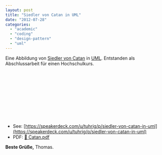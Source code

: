 ```yaml
---
layout: post
title: "Siedler von Catan in UML"
date: "2012-07-28"
categories: 
  - "academic"
  - "coding"
  - "design-pattern"
  - "uml"
---
```


Eine Abbildung von [Siedler von Catan](https://www.catan.de/) in [UML](https://de.wikipedia.org/wiki/Unified_Modeling_Language).
Entstanden als Abschlussarbeit für einen Hochschulkurs.

<iframe 
    name="thirdPartyContent" 
    class="speakerdeck-iframe" 
    frameborder="0"
    allowfullscreen="true" 
    mozallowfullscreen="true" 
    webkitallowfullscreen="true"
    data-ratio="1.3333333333333333">
</iframe>

<script>
if(consentGiven()) {
    const site = "https://speakerdeck.com/player/50141a0aa049a30002005abb";
    document.getElementsByName('thirdPartyContent')[0].src = site;
}
</script>

- See: [https://speakerdeck.com/u/tuhrig/p/siedler-von-catan-in-uml](https://speakerdeck.com/u/tuhrig/p/siedler-von-catan-in-uml)
- PDF: [📄 Catan.pdf](/assets/pdf/Catan.pdf)

**Beste Grüße,** Thomas.
